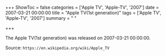 +++
ShowToc = false
categories = ['Apple TV', 'Apple-TV', '2007']
date = 2007-03-21 00:00:00
title = "Apple TV(1st generation)"
tags = ['Apple TV', 'Apple-TV', '2007']
summary = " "

+++

The Apple TV(1st generation) was released on 2007-03-21 00:00:00.

Source: `https://en.wikipedia.org/wiki/Apple_TV`


